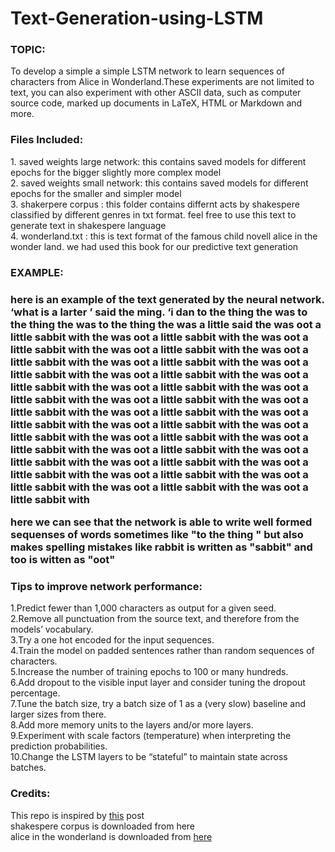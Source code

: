 # Text-Generation-using-LSTM

<h3>TOPIC:</h3>
To develop a simple a simple LSTM network to learn sequences of characters from Alice in Wonderland.These experiments are not limited to text, you can also experiment with other ASCII data, such as computer source code, marked up documents in LaTeX, HTML or Markdown and more.
<br/>


<h3>Files Included:</h3>
1. saved weights large network: this contains saved models for different epochs for the bigger slightly more complex model<br/>
2. saved weights small network: this contains saved models for different epochs for the smaller and simpler model<br/>
3. shakerpere corpus : this folder contains differnt acts by shakespere classified by different genres in txt format. feel free to use this text to generate text in shakespere language<br/>
4. wonderland.txt : this is text format of the famous child novell alice in the wonder land. we had used this book for our predictive text generation<br/>


<h3>EXAMPLE:<h3>
here is an example of the text generated by the neural network.<br/>
‘what is a 
 larter ’ said the ming. ‘i dan to the thing the was to the thing the was to the thing the was a little said the was oot a little sabbit with the was oot a little sabbit with the was oot a little sabbit with the was oot a little sabbit with the was oot a little sabbit with the was oot a little sabbit with the was oot a little sabbit with the was oot a little sabbit with the was oot a little sabbit with the was oot a little sabbit with the was oot a little sabbit with the was oot a little sabbit with the was oot a little sabbit with the was oot a little sabbit with the was oot a little sabbit with the was oot a little sabbit with the was oot a little sabbit with the was oot a little sabbit with the was oot a little sabbit with the was oot a little sabbit with the was oot a little sabbit with the was oot a little sabbit with the was oot a little sabbit with the was oot a little sabbit with the was oot a little sabbit with the was oot a little sabbit with the was oot a little sabbit with 

here we can see that the network is able to write well formed sequenses of words sometimes like "to the thing " but also makes spelling mistakes like rabbit is written as "sabbit" and too is witten as "oot"
<br/>

<h3>Tips to improve network performance: </h3>
1.Predict fewer than 1,000 characters as output for a given seed.<br/>
2.Remove all punctuation from the source text, and therefore from the models’ vocabulary.<br/>
3.Try a one hot encoded for the input sequences.<br/>
4.Train the model on padded sentences rather than random sequences of characters.<br/>
5.Increase the number of training epochs to 100 or many hundreds.<br/>
6.Add dropout to the visible input layer and consider tuning the dropout percentage.<br/>
7.Tune the batch size, try a batch size of 1 as a (very slow) baseline and larger sizes from there.<br/>
8.Add more memory units to the layers and/or more layers.<br/>
9.Experiment with scale factors (temperature) when interpreting the prediction probabilities.<br/>
10.Change the LSTM layers to be “stateful” to maintain state across batches.<br/>

<h3>Credits:</h3>
This repo is inspired by <a href = "https://machinelearningmastery.com/text-generation-lstm-recurrent-neural-networks-python-keras/">this</a> post<br/>
shakespere corpus is downloaded from <a here="http://lexically.net/wordsmith/support/shakespeare.html">here</a><br/>
alice in the wonderland is downloaded from <a href="http://www.gutenberg.org/ebooks/11?msg=welcome_stranger">here</a>
